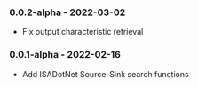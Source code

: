 ### 0.0.2-alpha - 2022-03-02
* Fix output characteristic retrieval 

### 0.0.1-alpha - 2022-02-16
* Add ISADotNet Source-Sink search functions